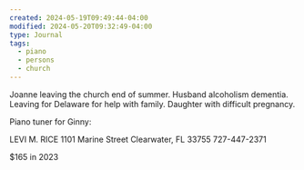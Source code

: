 ```yaml
---
created: 2024-05-19T09:49:44-04:00
modified: 2024-05-20T09:32:49-04:00
type: Journal
tags:
  - piano
  - persons
  - church
---
```


Joanne leaving the church end of summer. Husband alcoholism dementia. Leaving for Delaware for help with family. Daughter with difficult pregnancy.

Piano tuner for Ginny: 

LEVI M. RICE
1101 Marine Street
Clearwater, FL 33755
727-447-2371

$165 in 2023

